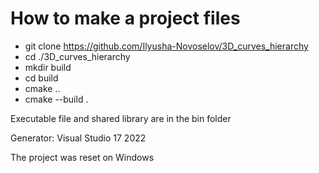 # How to make a project files

* git clone https://github.com/Ilyusha-Novoselov/3D_curves_hierarchy
* cd ./3D_curves_hierarchy
* mkdir build
* cd build
* cmake ..
* cmake --build .

Executable file and shared library are in the bin folder

Generator: Visual Studio 17 2022

The project was reset on Windows
